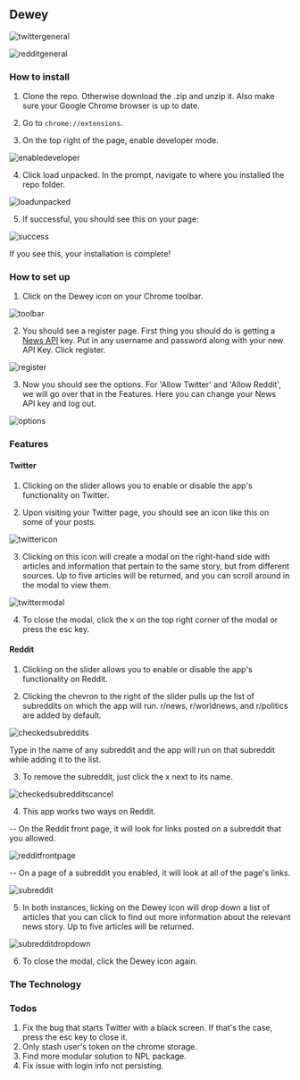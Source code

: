 ## Dewey

![twittergeneral](/readmeimages/twittergeneral.gif)

![redditgeneral](/readmeimages/redditgeneral.gif)

### How to install
1. Clone the repo. Otherwise download the .zip and unzip it. Also make sure your Google Chrome browser is up to date. 

2. Go to ```chrome://extensions```. 

3. On the top right of the page, enable developer mode. 

![enabledeveloper](/readmeimages/developermode.jpg)

4. Click load unpacked. In the prompt, navigate to where you installed the repo folder. 

![loadunpacked](/readmeimages/loadunpacked.jpg)

5. If successful, you should see this on your page:

![success](/readmeimages/success.jpg)

   If you see this, your installation is complete! 

### How to set up
1. Click on the Dewey icon on your Chrome toolbar. 

![toolbar](/readmeimages/toolbar.jpg)

2. You should see a register page. First thing you should do is getting a [News API](https://newsapi.org/) key. Put in any username
and password along with your new API Key. Click register. 

![register](/readmeimages/register.jpg)

3. Now you should see the options. For 'Allow Twitter' and 'Allow Reddit', we will go over that in the Features.
Here you can change your News API key and log out. 

![options](/readmeimages/options.jpg)

### Features

#### Twitter
1. Clicking on the slider allows you to enable or disable the app's functionality on Twitter. 

2. Upon visiting your Twitter page, you should see an icon like this on some of your posts. 

![twittericon](/readmeimages/twittericon.jpg)

3. Clicking on this icon will create a modal on the right-hand side with articles and information that pertain to the same story,
   but from different sources. Up to five articles will be returned, and you can scroll around in the modal to view them. 
   
![twittermodal](/readmeimages/twittermodal.jpg)
   
4. To close the modal, click the x on the top right corner of the modal or press the esc key. 

#### Reddit
1. Clicking on the slider allows you to enable or disable the app's functionality on Reddit. 

2. Clicking the chevron to the right of the slider pulls up the list of subreddits on which the app will run. 
   r/news, r/worldnews, and r/politics are added by default. 
   
![checkedsubreddits](/readmeimages/checkedsubreddits.jpg)
   
   Type in the name of any subreddit and the app will run on that subreddit while adding it to the list. 
   
3. To remove the subreddit, just click the x next to its name. 

![checkedsubredditscancel](/readmeimages/checkedsubredditscancel.jpg)

4. This app works two ways on Reddit.

-- On the Reddit front page, it will look for links posted on a subreddit that you allowed. 

![redditfrontpage](/readmeimages/redditfrontpage.jpg)

-- On a page of a subreddit you enabled, it will look at all of the page's links.

![subreddit](/readmeimages/subreddit.jpg)

5. In both instances, licking on the Dewey icon will drop down a list of articles that you can click to find out more information about    the relevant news story. Up to five articles will be returned. 

![subredditdropdown](/readmeimages/subredditdropdown.jpg)   
   
6. To close the modal, click the Dewey icon again. 

### The Technology

### Todos
1. Fix the bug that starts Twitter with a black screen. If that's the case, press the esc key to close it. 
2. Only stash user's token on the chrome storage. 
3. Find more modular solution to NPL package. 
4. Fix issue with login info not persisting. 

